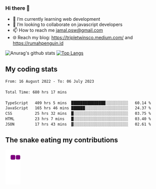 ### Hi there 👋

<!--
**padepokanpenguin/padepokanpenguin** is a ✨ _special_ ✨ repository because its `README.md` (this file) appears on your GitHub profile.
-->

- 🌱 I’m currently learning  web development
- 👯 I’m looking to collaborate on javascript developers
- 📫 How to reach me jamal.psw@gmail.com
- 🌐 Reach my blog:
   https://tripletwinsco.medium.com/ and
   https://rumahpenguin.id

![Anurag's github stats](https://github-readme-stats.vercel.app/api?username=padepokanpenguin&count_private=true&disable_animations=false&show_icons=true&theme=default)
[![Top Langs](https://github-readme-stats.vercel.app/api/top-langs/?username=padepokanpenguin&theme=default&layout=compact)](https://github.com/padepokanpenguin)

## My coding stats

<!--START_SECTION:waka-->

```txt
From: 16 August 2022 - To: 06 July 2023

Total Time: 680 hrs 17 mins

TypeScript   409 hrs 5 mins  ███████████████░░░░░░░░░░   60.14 %
JavaScript   165 hrs 46 mins ██████░░░░░░░░░░░░░░░░░░░   24.37 %
CSS          25 hrs 32 mins  █░░░░░░░░░░░░░░░░░░░░░░░░   03.75 %
HTML         23 hrs 7 mins   █░░░░░░░░░░░░░░░░░░░░░░░░   03.40 %
JSON         17 hrs 43 mins  ▓░░░░░░░░░░░░░░░░░░░░░░░░   02.61 %
```

<!--END_SECTION:waka-->


## The snake eating my contributions
![snake gif](https://github.com/padepokanpenguin/padepokanpenguin/blob/output/github-contribution-grid-snake.gif)
